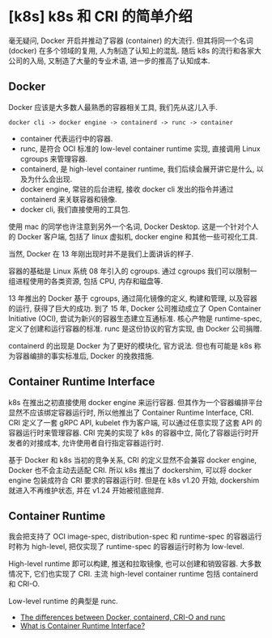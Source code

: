 # [k8s] k8s 和 CRI 的简单介绍

毫无疑问, Docker 开启并推动了容器 (container) 的大流行.
但其将同一个名词 (docker) 在多个领域的复用, 人为制造了认知上的混乱.
随后 k8s 的流行和各家大公司的入局, 又制造了大量的专业术语, 进一步的推高了认知成本.

## Docker
Docker 应该是大多数人最熟悉的容器相关工具, 我们先从这儿入手.

``docker cli -> docker engine -> containerd -> runc -> container``

- container 代表运行中的容器.
- runc, 是符合 OCI 标准的 low-level container runtime 实现, 直接调用 Linux cgroups 来管理容器.
- containerd, 是 high-level container runtime, 我们后续会展开讲它是什么, 以及为什么会出现.
- docker engine, 常驻的后台进程, 接收 docker cli 发出的指令并通过 containerd 来关联容器和镜像.
- docker cli, 我们直接使用的工具包.

使用 mac 的同学也许注意到另外一个名词, Docker Desktop.
这是一个针对个人的 Docker 客户端, 包括了 linux 虚拟机, docker engine 和其他一些可视化工具.

当然, Docker 在 13 年刚出现时并不是我们上面讲诉的样子.

容器的基础是 Linux 系统 08 年引入的 cgroups.
通过 cgroups 我们可以限制一组进程使用的各类资源, 包括 CPU, 内存和磁盘等.

13 年推出的 Docker 基于 cgroups, 通过简化镜像的定义, 构建和管理, 以及容器的运行, 获得了巨大的成功.
到了 15 年, Docker 公司推动成立了 Open Container Initiative (OCI),
尝试为新兴的容器生态建立互通标准. 核心产物是 runtime-spec, 定义了创建和运行容器的标准.
runc 是这份协议的官方实现, 由 Docker 公司捐赠.

containerd 的出现是 Docker 为了更好的模块化, 官方说法.
但也有可能是 k8s 称为容器编排的事实标准后, Docker 的挽救措施.

## Container Runtime Interface
k8s 在推出之初直接使用 docker engine 来运行容器.
但其作为一个容器编排平台显然不应该绑定容器运行时, 所以他推出了 Container Runtime Interface, CRI.
CRI 定义了一套 gRPC API, kubelet 作为客户端, 可以通过任意实现了这套 API 的容器运行时来管理容器.
CRI 完美的实现了 k8s 的容器中立, 简化了容器运行时开发者的对接成本, 允许使用者自行指定容器运行时.

基于 Docker 和 k8s 当初的竞争关系, CRI 的定义显然不会兼容 docker engine, Docker 也不会主动去适配 CRI.
所以 k8s 推出了 dockershim, 可以将 docker engine 包装成符合 CRI 要求的容器运行时.
但是在 k8s v1.20 开始, dockershim 就进入不再维护状态, 并在 v1.24 开始被彻底抛弃.

## Container Runtime
我会把支持了 OCI image-spec, distribution-spec 和 runtime-spec 的容器运行时称为 high-level,
把仅实现了 runtime-spec 的容器运行时称为 low-level.

High-level runtime 即可以构建, 推送和拉取镜像, 也可以创建和销毁容器.
大多数情况下, 它们也实现了 CRI.
主流 high-level container runtime 包括 containerd 和 CRI-O.

Low-level runtime 的典型是 runc.


- [The differences between Docker, containerd, CRI-O and runc](https://www.tutorialworks.com/difference-docker-containerd-runc-crio-oci/)
- [What is Container Runtime Interface?](https://www.aquasec.com/cloud-native-academy/container-security/container-runtime-interface/#Which-Container-Runtime-Engines-Support-CRI?)
